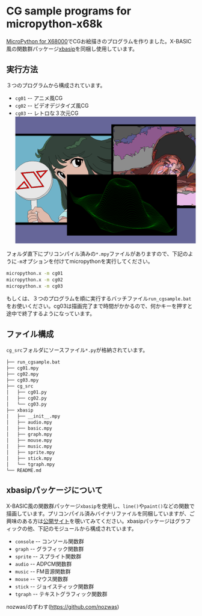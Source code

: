 # CG sample programs for micropython-x68k

[MicroPython for X68000](https://github.com/yunkya2/micropython-x68k)でCGお絵描きのプログラムを作りました。X-BASIC風の関数群パッケージ[xbasip](https://github.com/nozwas/xbasip-x68k)を同梱し使用しています。

## 実行方法

３つのプログラムから構成されています。

* `cg01` -- アニメ風CG
* `cg02` -- ビデオデジタイズ風CG
* `cg03` -- レトロな３次元CG
![cgsample](image/cgsample.png)

フォルダ直下にプリコンパイル済みの`*.mpy`ファイルがありますので、下記のように`-m`オプションを付けてmicropythonを実行してください。

```bash
micropython.x -m cg01
micropython.x -m cg02
micropython.x -m cg03
```

もしくは、３つのプログラムを順に実行するバッチファイル`run_cgsample.bat`をお使いください。cg03は描画完了まで時間がかかるので、何かキーを押すと途中で終了するようになっています。

## ファイル構成

`cg_src`フォルダにソースファイル`*.py`が格納されています。

```text
├── run_cgsample.bat
├── cg01.mpy
├── cg02.mpy
├── cg03.mpy
├── cg_src
│   ├── cg01.py
│   ├── cg02.py
│   └── cg03.py
├── xbasip
│   ├── __init__.mpy
│   ├── audio.mpy
│   ├── basic.mpy
│   ├── graph.mpy
│   ├── mouse.mpy
│   ├── music.mpy
│   ├── sprite.mpy
│   ├── stick.mpy
│   └── tgraph.mpy
└── README.md
```

## xbasipパッケージについて

X-BASIC風の関数群パッケージ`xbasip`を使用し、`line()`や`paint()`などの関数で描画しています。プリコンパイル済みバイナリファイルを同梱していますが、ご興味のある方は[公開サイト](https://github.com/nozwas/xbasip-x68k)を覗いてみてください。xbasipパッケージはグラフィックの他、下記のモジュールから構成されています。

* `console` -- コンソール関数群
* `graph` -- グラフィック関数群
* `sprite` -- スプライト関数群
* `audio` -- ADPCM関数群
* `music` -- FM音源関数群
* `mouse` -- マウス関数群
* `stick` -- ジョイスティック関数群
* `tgraph` -- テキストグラフィック関数群

nozwas/のずわす(https://github.com/nozwas)